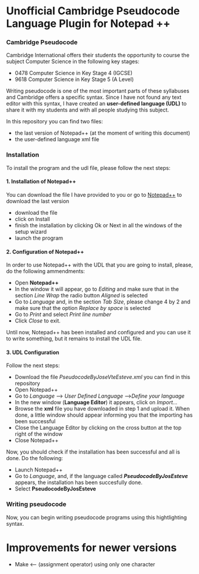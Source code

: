 # Unofficial Cambridge Pseudocode Language Plugin for Notepad ++

### Cambridge Pseudocode
Cambridge International offers their students the opportunity to course the subject Computer Science in the following key stages:

* 0478 Computer Science in Key Stage 4 (IGCSE)
* 9618 Computer Science in Key Stage 5 (A Level)

Writing pseudocode is one of the most important parts of these syllabuses and Cambridge offers a specific syntax. Since I have not found any text editor with this syntax,
I have created an **user-defined language (UDL)** to share it with my students and with all people studying this subject.

In this repository you can find two files:
* the last version of Notepad++ (at the moment of writing this document)
* the user-defined language xml file


### Installation
To install the program and the udl file, please follow the next steps:

#### 1. **Installation of Notepad++**
You can download the file I have provided to you or go to [Notepad++](https://notepad-plus-plus.org/downloads/) to download the last version
* download the file
* click on Install
* finish the installation by clicking Ok or Next in all the windows of the setup wizard
* launch the program

#### 2. **Configuration of Notepad++**
In order to use Notepad++ with the UDL that you are going to install, please, do the following ammendments:
* Open **Notepad++**
* In the window it will appear, go to *Editing* and make sure that in the section *Line Wrap* the radio button *Aligned* is selected
* Go to *Language* and, in the section *Tab Size*, please change 4 by 2 and make sure that the option *Replace by space* is selected
* Go to *Print* and select *Print line number*
* Click *Close* to exit.

Until now, Notepad++ has been installed and configured and you can use it to write something, but it remains to install the UDL file.

#### 3. **UDL Configuration**
Follow the next steps:
* Download the file *PseudocodeByJoseVteEsteve.xml* you can find in this repository
* Open Notepad++
* Go to *Language* --> *User Defined Language* -->*Define your language*
* In the new window (**Language Editor**) it appears, click on *Import...*
* Browse the **xml** file you have downloaded in step 1 and upload it. When done, a little window should appear informing you that the importing has been successful
* Close the Language Editor by clicking on the cross button at the top right of the window
* Close Notepad++

Now, you should check if the installation has been successful and all is done. Do the following:
* Launch Notepad++
* Go to *Language*, and, if the language called **_PseudocodeByJosEsteve_** appears, the installation has been succesfully done.
* Select **PseudocodeByJosEsteve**


### Writing pseudocode
Now, you can begin writing pseudocode programs using this hightlighting syntax. 

# Improvements for newer versions
- Make <-- (assignment operator) using only one character




